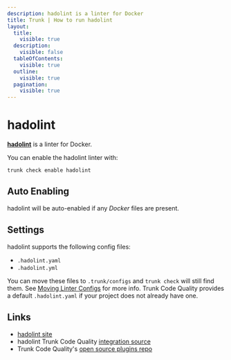 ```yaml
---
description: hadolint is a linter for Docker
title: Trunk | How to run hadolint
layout:
  title:
    visible: true
  description:
    visible: false
  tableOfContents:
    visible: true
  outline:
    visible: true
  pagination:
    visible: true
---
```


# hadolint

[**hadolint**](https://github.com/hadolint/hadolint#readme) is a linter for Docker.

You can enable the hadolint linter with:

```shell
trunk check enable hadolint
```

## Auto Enabling

hadolint will be auto-enabled if any *Docker* files are present.

## Settings

hadolint supports the following config files:
* `.hadolint.yaml`
* `.hadolint.yml`

You can move these files to `.trunk/configs` and `trunk check` will still find them. See [Moving Linter Configs](..#moving-linter-configs) for more info.
Trunk Code Quality provides a default `.hadolint.yaml` if your project does not already have one.



## Links

- [hadolint site](https://github.com/hadolint/hadolint#readme)
- hadolint Trunk Code Quality [integration source](https://github.com/trunk-io/plugins/tree/main/linters/hadolint)
- Trunk Code Quality's [open source plugins repo](https://github.com/trunk-io/plugins/tree/main)
